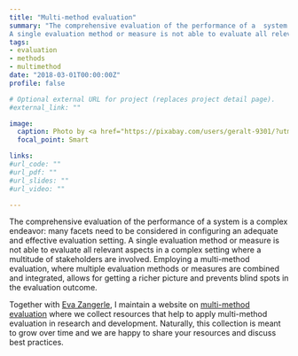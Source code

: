 ```yaml
---
title: "Multi-method evaluation"
summary: "The comprehensive evaluation of the performance of a  system is a complex endeavor: many facets need to be considered in configuring an adequate and effective evaluation setting. 
A single evaluation method or measure is not able to evaluate all relevant aspects in a complex setting where a multitude of stakeholders are involved. Employing a multi-method evaluation, where multiple evaluation methods or measures are combined and integrated, allows for getting a richer picture and prevents blind spots in the evaluation outcome."
tags:
- evaluation
- methods
- multimethod
date: "2018-03-01T00:00:00Z"
profile: false

# Optional external URL for project (replaces project detail page).
#external_link: ""

image:
  caption: Photo by <a href="https://pixabay.com/users/geralt-9301/?utm_source=link-attribution&amp;utm_medium=referral&amp;utm_campaign=image&amp;utm_content=2023448">Gerd Altmann</a> from <a href="https://pixabay.com/?utm_source=link-attribution&amp;utm_medium=referral&amp;utm_campaign=image&amp;utm_content=2023448">Pixabay</a>
  focal_point: Smart

links:
#url_code: ""
#url_pdf: ""
#url_slides: ""
#url_video: ""

---
```


The comprehensive evaluation of the performance of a  system is a complex endeavor: many facets need to be considered in configuring an adequate and effective evaluation setting. 
A single evaluation method or measure is not able to evaluate all relevant aspects in a complex setting where a multitude of stakeholders are involved. Employing a multi-method evaluation, where multiple evaluation methods or measures are combined and integrated, allows for getting a richer picture and prevents blind spots in the evaluation outcome.

Together with [Eva Zangerle](https://evazangerle.at), I maintain a website on [multi-method evaluation](https://multimethods.info) where we collect resources that help to apply multi-method evaluation in research and development. Naturally, this collection is meant to grow over time and we are happy to share your resources and discuss best practices. 
